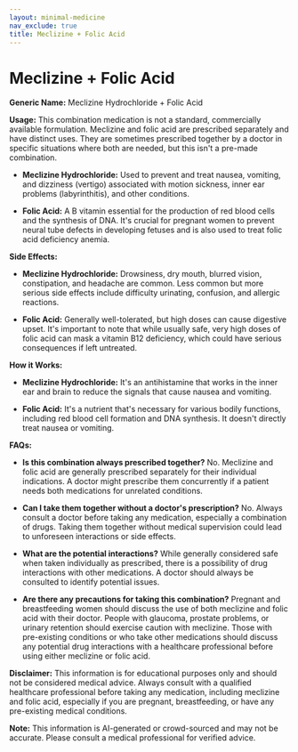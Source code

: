 ```yaml
---
layout: minimal-medicine
nav_exclude: true
title: Meclizine + Folic Acid
---
```


# Meclizine + Folic Acid

**Generic Name:** Meclizine Hydrochloride + Folic Acid

**Usage:** This combination medication is not a standard, commercially available formulation.  Meclizine and folic acid are prescribed separately and have distinct uses.  They are sometimes prescribed together by a doctor in specific situations where both are needed, but this isn't a pre-made combination.

* **Meclizine Hydrochloride:** Used to prevent and treat nausea, vomiting, and dizziness (vertigo) associated with motion sickness, inner ear problems (labyrinthitis), and other conditions.

* **Folic Acid:**  A B vitamin essential for the production of red blood cells and the synthesis of DNA. It's crucial for pregnant women to prevent neural tube defects in developing fetuses and is also used to treat folic acid deficiency anemia.


**Side Effects:**

* **Meclizine Hydrochloride:**  Drowsiness, dry mouth, blurred vision, constipation, and headache are common. Less common but more serious side effects include difficulty urinating, confusion, and allergic reactions.

* **Folic Acid:**  Generally well-tolerated, but high doses can cause digestive upset.  It's important to note that while usually safe,  very high doses of folic acid can mask a vitamin B12 deficiency, which could have serious consequences if left untreated.


**How it Works:**

* **Meclizine Hydrochloride:**  It's an antihistamine that works in the inner ear and brain to reduce the signals that cause nausea and vomiting.

* **Folic Acid:** It's a nutrient that's necessary for various bodily functions, including red blood cell formation and DNA synthesis.  It doesn't directly treat nausea or vomiting.


**FAQs:**

* **Is this combination always prescribed together?** No. Meclizine and folic acid are generally prescribed separately for their individual indications.  A doctor might prescribe them concurrently if a patient needs both medications for unrelated conditions.

* **Can I take them together without a doctor's prescription?** No.  Always consult a doctor before taking any medication, especially a combination of drugs.  Taking them together without medical supervision could lead to unforeseen interactions or side effects.

* **What are the potential interactions?** While generally considered safe when taken individually as prescribed, there is a possibility of drug interactions with other medications.  A doctor should always be consulted to identify potential issues.

* **Are there any precautions for taking this combination?**  Pregnant and breastfeeding women should discuss the use of both meclizine and folic acid with their doctor.  People with glaucoma, prostate problems, or urinary retention should exercise caution with meclizine.  Those with pre-existing conditions or who take other medications should discuss any potential drug interactions with a healthcare professional before using either meclizine or folic acid.

**Disclaimer:** This information is for educational purposes only and should not be considered medical advice.  Always consult with a qualified healthcare professional before taking any medication, including meclizine and folic acid, especially if you are pregnant, breastfeeding, or have any pre-existing medical conditions.


**Note:** This information is AI-generated or crowd-sourced and may not be accurate. Please consult a medical professional for verified advice.